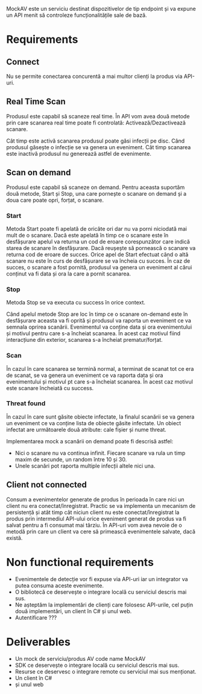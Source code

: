 MockAV este un serviciu destinat dispozitivelor de tip endpoint și va expune un API menit să controleze funcționalitățile sale de bază.


# Requirements

## Connect
Nu se permite conectarea concurentă a mai multor clienți la produs via API-uri.

## Real  Time Scan
Produsul este capabil să scaneze real time.
În API vom avea două metode prin care scanarea real time poate fi controlată: Activează/Dezactivează scanare.

Cât timp este activă scanarea produsul poate găsi infecții pe disc.
Când produsul găsește o infecție se va genera un eveniment.
Cât timp scanarea este inactivă produsul nu generează astfel de evenimente.

## Scan on demand
Produsul este capabil să scaneze on demand.
Pentru aceasta suportăm două metode, Start și Stop, una care pornește o scanare on demand și a doua care poate opri, forțat, o scanare.

### Start
Metoda Start poate fi apelată de oricâte ori dar nu va porni niciodată mai mult de o scanare.
Dacă este apelată în timp ce o scanare este în desfășurare apelul va returna un cod de eroare corespunzător care indică starea de scanare în desfășurare. 
Dacă reușește să pornească o scanare va returna cod de eroare de succes.
Orice apel de Start efectuat când o altă scanare nu este în curs de desfășurare se va încheia cu succes. 
În caz de succes, o scanare a fost pornită, produsul va genera un eveniment al cărui conținut va fi data și ora la care a pornit scanarea.

### Stop
Metoda Stop se va executa cu success în orice context.

Când apelul metode Stop are loc în timp ce o scanare on-demand este în desfășurare aceasta va fi oprită și produsul va raporta un eveniment ce va semnala oprirea scanării.
Evenimentul va conține data și ora evenimentului și motivul pentru care s-a încheiat scanarea.
În acest caz motivul fiind interacțiune din exterior, scanarea s-a încheiat prematur/forțat.

### Scan
În cazul în care scanarea se termină normal, a terminat de scanat tot ce era de scanat, se va genera un eveniment ce va raporta data și ora evenimentului și motivul pt care s-a încheiat scanarea.
În acest caz motivul este scanare încheiată cu success.

### Threat found
În cazul în care sunt găsite obiecte infectate, la finalul scanării se va genera un eveniment ce va conține lista de obiecte găsite infectate.
Un obiect infectat are următoarele două atribute: cale fișier și nume threat.

Implementarea mock a scanării on demand poate fi descrisă astfel:
- Nici o scanare nu va continua infinit. Fiecare scanare va rula un timp maxim de secunde, un random între 10 și 30.
- Unele scanări pot raporta multiple infecții altele nici una.

## Client not connected
Consum a evenimentelor generate de produs în perioada în care nici un client nu era conectat/înregistrat.
Practic se va implementa un mecanism de persistență și atât timp cât niciun client nu este conectat/înregistrat la produs prin intermediul API-ului orice eveniment generat de produs va fi salvat pentru a fi consumat mai târziu.
În API-uri vom avea nevoie de o metodă prin care un client va cere să primească evenimentele salvate, dacă există.


# Non functional requirements
- Evenimentele de detecție vor fi expuse via API-uri iar un integrator va putea consuma aceste evenimente.
- O bibliotecă ce deservește o integrare locală cu serviciul descris mai sus.
- Ne așteptăm la implementări de clienți care folosesc API-urile, cel puțin două implementări, un client în C# și unul web.
- Autentificare ???

# Deliverables
- Un mock de serviciu/produs AV code name MockAV
- SDK ce deservește o integrare locală cu serviciul descris mai sus.
- Resurse ce deservesc o integrare remote cu serviciul mai sus menționat.
- Un client în C#
- și unul web